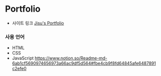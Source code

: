 # Portfolio

- 사이트 링크
  [Jisu's Portfolio](https://jzizsuuz.github.io/portfolio/)

### 사용 언어
- HTML
- CSS
- JavaScript
https://www.notion.so/Readme-md-6ab1cf5690974656973a66ac9df5d564#fbe4cb9f8fd64845afe6487891c2efe0
